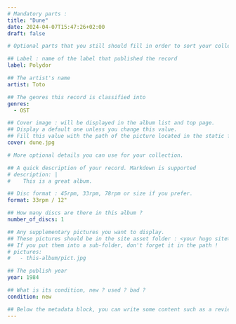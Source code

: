 ```yaml
---
# Mandatory parts :
title: "Dune"
date: 2024-04-07T15:47:26+02:00
draft: false

# Optional parts that you still should fill in order to sort your collection

## Label : name of the label that published the record
label: Polydor

## The artist's name
artist: Toto

## The genres this record is classified into
genres:
  - OST

## Cover image : will be displayed in the album list and top page.
## Display a default one unless you change this value.
## Fill this value with the path of the picture located in the static folder
cover: dune.jpg

# More optional details you can use for your collection.

## A quick description of your record. Markdown is supported
# description: |
#    This is a great album.

## Disc format : 45rpm, 33rpm, 78rpm or size if you prefer.
format: 33rpm / 12"

## How many discs are there in this album ?
number_of_discs: 1

## Any supplementary pictures you want to display.
## These pictures should be in the site asset folder : <your hugo site>/static
## If you put them into a sub-folder, don't forget it in the path !
# pictures:
#   - this-album/pict.jpg

## The publish year
year: 1984

## What is its condition, new ? used ? bad ?
condition: new

## Below the metadata block, you can write some content such as a review or anything else you want. It'll be displayed in the album page.
---
```

